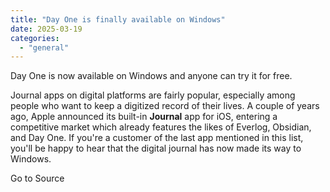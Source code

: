 ```yaml
---
title: "Day One is finally available on Windows"
date: 2025-03-19
categories: 
  - "general"
---
```


Day One is now available on Windows and anyone can try it for free.

Journal apps on digital platforms are fairly popular, especially among people who want to keep a digitized record of their lives. A couple of years ago, Apple announced its built-in **Journal** app for iOS, entering a competitive market which already features the likes of Everlog, Obsidian, and Day One. If you're a customer of the last app mentioned in this list, you'll be happy to hear that the digital journal has now made its way to Windows.

Go to Source
